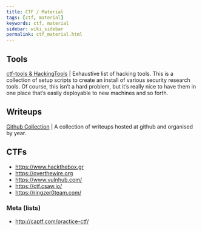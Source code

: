 ```yaml
---
title: CTF / Material
tags: [ctf, material]
keywords: ctf, material
sidebar: wiki_sidebar
permalink: ctf_material.html
---
```


## Tools

[ctf-tools & HackingTools](https://securityonline.info/ctf-tools-hackingtools-exhaustive-list-of-hacking-tools/) | Exhaustive list of hacking tools. This is a collection of setup scripts to create an install of various security research tools. Of course, this isn’t a hard problem, but it’s really nice to have them in one place that’s easily deployable to new machines and so forth.

## Writeups

[Github Collection](https://github.com/ctfs) | A collection of writeups hosted at github and organised by year.

## CTFs

* https://www.hackthebox.gr
* https://overthewire.org
* https://www.vulnhub.com/
* https://ctf.csaw.io/
* https://ringzer0team.com/

### Meta (lists)

* http://captf.com/practice-ctf/

